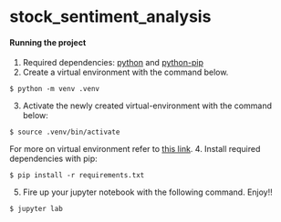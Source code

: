 # stock_sentiment_analysis

#### Running the project

1. Required dependencies: [python](https://www.python.org/) and [python-pip](https://pip.pypa.io/en/stable/installing/)
2. Create a virtual environment with the command below.
```console
$ python -m venv .venv
```
3. Activate the newly created virtual-environment with the command below:
```console
$ source .venv/bin/activate
```
For more on virtual environment refer to [this link](https://docs.python.org/3/library/venv.html).
4. Install required dependencies with pip:
```console
$ pip install -r requirements.txt
```
5. Fire up your jupyter notebook with the following command. Enjoy!!
```console
$ jupyter lab
```
